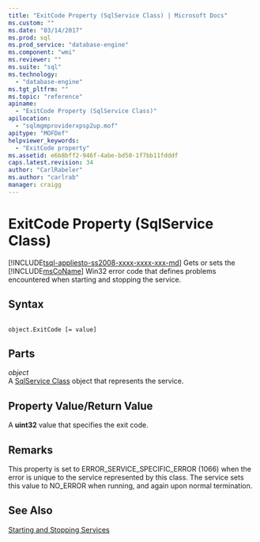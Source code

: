 ```yaml
---
title: "ExitCode Property (SqlService Class) | Microsoft Docs"
ms.custom: ""
ms.date: "03/14/2017"
ms.prod: sql
ms.prod_service: "database-engine"
ms.component: "wmi"
ms.reviewer: ""
ms.suite: "sql"
ms.technology: 
  - "database-engine"
ms.tgt_pltfrm: ""
ms.topic: "reference"
apiname: 
  - "ExitCode Property (SqlService Class)"
apilocation: 
  - "sqlmgmproviderxpsp2up.mof"
apitype: "MOFDef"
helpviewer_keywords: 
  - "ExitCode property"
ms.assetid: e6b8bff2-946f-4abe-bd50-1f7bb11fdddf
caps.latest.revision: 34
author: "CarlRabeler"
ms.author: "carlrab"
manager: craigg
---
```

# ExitCode Property (SqlService Class)
[!INCLUDE[tsql-appliesto-ss2008-xxxx-xxxx-xxx-md](../../../includes/tsql-appliesto-ss2008-xxxx-xxxx-xxx-md.md)]
  Gets or sets the [!INCLUDE[msCoName](../../../includes/msconame-md.md)] Win32 error code that defines problems encountered when starting and stopping the service.  
  
## Syntax  
  
```  
  
object.ExitCode [= value]  
```  
  
## Parts  
 *object*  
 A [SqlService Class](../../../relational-databases/wmi-provider-configuration-classes/sqlservice-class/sqlservice-class.md) object that represents the service.  
  
## Property Value/Return Value  
 A **uint32** value that specifies the exit code.  
  
## Remarks  
 This property is set to ERROR_SERVICE_SPECIFIC_ERROR (1066) when the error is unique to the service represented by this class. The service sets this value to NO_ERROR when running, and again upon normal termination.  
  
## See Also  
 [Starting and Stopping Services](http://technet.microsoft.com/library/ms174886\(v=sql.105\).aspx)  
  
  
